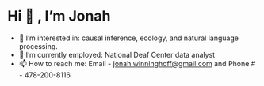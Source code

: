 # Hi 👋 , I’m Jonah


- 👀 I’m interested in: causal inference, ecology, and natural language processing.
- 🌱 I’m currently employed: National Deaf Center data analyst
- 📫 How to reach me: Email - jonah.winninghoff@gmail.com and Phone # - 478-200-8116

<!---
jonahwinninghoff/jonahwinninghoff is a ✨ special ✨ repository because its `README.md` (this file) appears on your GitHub profile.
You can click the Preview link to take a look at your changes.
--->
